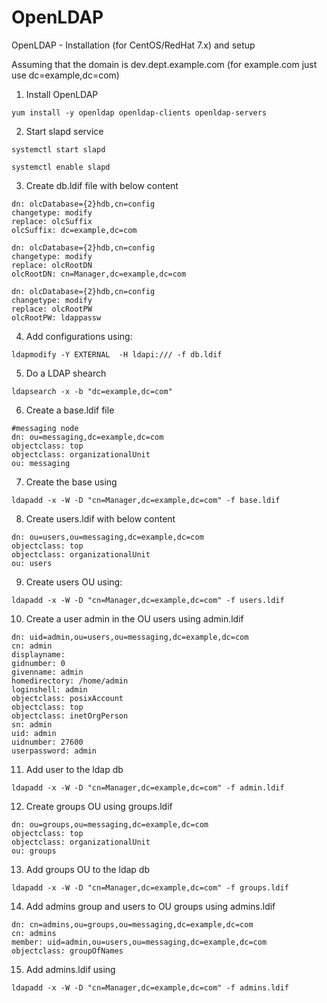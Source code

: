# OpenLDAP
OpenLDAP - Installation (for CentOS/RedHat 7.x) and setup

Assuming that the domain is dev.dept.example.com (for example.com just use dc=example,dc=com)

1) Install OpenLDAP

```yum install -y openldap openldap-clients openldap-servers```

2) Start slapd service

```systemctl start slapd```

```systemctl enable slapd ```

3) Create db.ldif file with below content

```
dn: olcDatabase={2}hdb,cn=config
changetype: modify
replace: olcSuffix
olcSuffix: dc=example,dc=com

dn: olcDatabase={2}hdb,cn=config
changetype: modify
replace: olcRootDN
olcRootDN: cn=Manager,dc=example,dc=com

dn: olcDatabase={2}hdb,cn=config
changetype: modify
replace: olcRootPW
olcRootPW: ldappassw
```

4) Add configurations using:

 ```ldapmodify -Y EXTERNAL  -H ldapi:/// -f db.ldif```

5) Do a LDAP shearch 

```ldapsearch -x -b "dc=example,dc=com"```

6) Create a base.ldif file

```
#messaging node
dn: ou=messaging,dc=example,dc=com
objectclass: top
objectclass: organizationalUnit
ou: messaging
```

7) Create the base using

 ```ldapadd -x -W -D "cn=Manager,dc=example,dc=com" -f base.ldif```

8) Create users.ldif with below content

```
dn: ou=users,ou=messaging,dc=example,dc=com
objectclass: top
objectclass: organizationalUnit
ou: users
```

9) Create users OU using:

```ldapadd -x -W -D "cn=Manager,dc=example,dc=com" -f users.ldif```

10) Create a user admin in the OU users using admin.ldif

```
dn: uid=admin,ou=users,ou=messaging,dc=example,dc=com
cn: admin
displayname: 
gidnumber: 0
givenname: admin
homedirectory: /home/admin
loginshell: admin
objectclass: posixAccount
objectclass: top
objectclass: inetOrgPerson
sn: admin
uid: admin
uidnumber: 27600
userpassword: admin
```

11) Add user to the ldap db

```ldapadd -x -W -D "cn=Manager,dc=example,dc=com" -f admin.ldif```

12) Create groups OU using groups.ldif

```
dn: ou=groups,ou=messaging,dc=example,dc=com
objectclass: top
objectclass: organizationalUnit
ou: groups
```

13) Add groups OU to the ldap db

```ldapadd -x -W -D "cn=Manager,dc=example,dc=com" -f groups.ldif```

14) Add admins group and users to OU groups using admins.ldif

```
dn: cn=admins,ou=groups,ou=messaging,dc=example,dc=com
cn: admins
member: uid=admin,ou=users,ou=messaging,dc=example,dc=com
objectclass: groupOfNames
```

15) Add admins.ldif using

```ldapadd -x -W -D "cn=Manager,dc=example,dc=com" -f admins.ldif```
